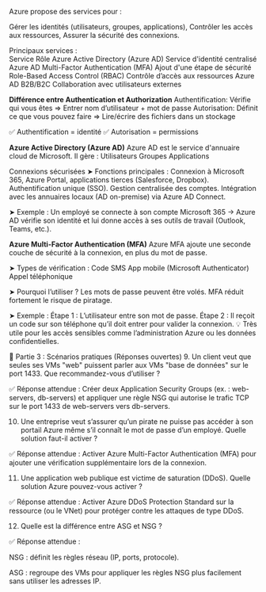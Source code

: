 Azure propose des services pour :

Gérer les identités (utilisateurs, groupes, applications),
Contrôler les accès aux ressources,
Assurer la sécurité des connexions.

Principaux services :   
Service	                                                Rôle
Azure Active Directory (Azure AD)	               Service d'identité centralisé
Azure AD Multi-Factor Authentication (MFA)	            Ajout d'une étape de sécurité
Role-Based Access Control (RBAC)	                       Contrôle d’accès aux ressources
Azure AD B2B/B2C	                          Collaboration avec utilisateurs externes

**Différence entre Authentication et Authorization**
Authentification:	Vérifie qui vous êtes	              => Entrer nom d’utilisateur + mot de passe
Autorisation:	Définit ce que vous pouvez faire =>	Lire/écrire des fichiers dans un stockage

✅ Authentification = identité
✅ Autorisation = permissions


**Azure Active Directory (Azure AD)**
Azure AD est le service d'annuaire cloud de Microsoft. Il gère :
Utilisateurs
Groupes
Applications

Connexions sécurisées
➤ Fonctions principales :
Connexion à Microsoft 365, Azure Portal, applications tierces (Salesforce, Dropbox).
Authentification unique (SSO).
Gestion centralisée des comptes.
Intégration avec les annuaires locaux (AD on-premise) via Azure AD Connect.

➤ Exemple :
Un employé se connecte à son compte Microsoft 365 → Azure AD vérifie son identité et lui donne accès à ses outils de travail (Outlook, Teams, etc.).

**Azure Multi-Factor Authentication (MFA)**
Azure MFA ajoute une seconde couche de sécurité à la connexion, en plus du mot de passe.

➤ Types de vérification :
Code SMS
App mobile (Microsoft Authenticator)
Appel téléphonique

➤ Pourquoi l’utiliser ?
Les mots de passe peuvent être volés. MFA réduit fortement le risque de piratage.

➤ Exemple :
Étape 1 : L’utilisateur entre son mot de passe.
Étape 2 : Il reçoit un code sur son téléphone qu’il doit entrer pour valider la connexion.
💡 Très utile pour les accès sensibles comme l’administration Azure ou les données confidentielles.



📘 Partie 3 : Scénarios pratiques (Réponses ouvertes)
9. Un client veut que seules ses VMs "web" puissent parler aux VMs "base de données" sur le port 1433. Que recommandez-vous d’utiliser ?

✅ Réponse attendue :
Créer deux Application Security Groups (ex. : web-servers, db-servers) et appliquer une règle NSG qui autorise le trafic TCP sur le port 1433 de web-servers vers db-servers.

10. Une entreprise veut s’assurer qu’un pirate ne puisse pas accéder à son portail Azure même s’il connaît le mot de passe d’un employé. Quelle solution faut-il activer ?

✅ Réponse attendue :
Activer Azure Multi-Factor Authentication (MFA) pour ajouter une vérification supplémentaire lors de la connexion.

11. Une application web publique est victime de saturation (DDoS). Quelle solution Azure pouvez-vous activer ?

✅ Réponse attendue :
Activer Azure DDoS Protection Standard sur la ressource (ou le VNet) pour protéger contre les attaques de type DDoS.

12. Quelle est la différence entre ASG et NSG ?

✅ Réponse attendue :

NSG : définit les règles réseau (IP, ports, protocole).

ASG : regroupe des VMs pour appliquer les règles NSG plus facilement sans utiliser les adresses IP.


